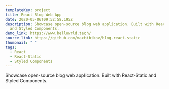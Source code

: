 ```yaml
---
templateKey: project
title: React Blog Web App
date: 2020-05-06T09:52:58.195Z
description: Showcase open-source blog web application. Built with React-Static
  and Styled Components.
demo_link: https://www.hellowrld.tech/
source_link: https://github.com/maxbibikov/blog-react-static
thumbnail: " "
tags:
  - React
  - React-Static
  - Styled Components
---
```

Showcase open-source blog web application. Built with React-Static and Styled Components.